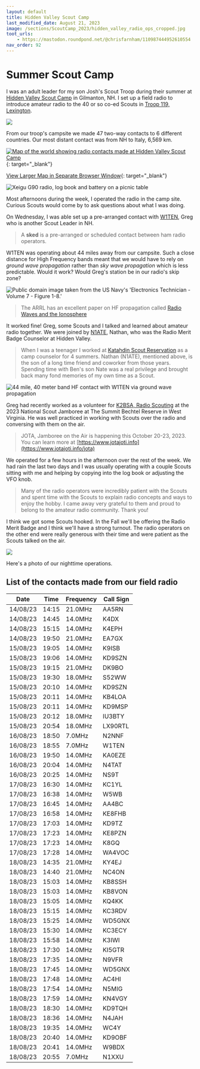 ```yaml
---
layout: default
title: Hidden Valley Scout Camp
last_modified_date: August 21, 2023
image: /sections/ScoutCamp_2023/hidden_valley_radio_ops_cropped.jpg
toot_urls:
    - https://mastodon.roundpond.net/@chrisfarnham/110987444952610554
nav_order: 92
---
```


# Summer Scout Camp

I was an adult leader for my son Josh's Scout Troop during their summer at 
[Hidden Valley Scout Camp](https://nhscouting.org/outdoor-programs/summer-camp/)
in Gilmanton, NH. I set up a field radio to introduce amateur radio to the 40 or so co-ed Scouts in [Troop 119, Lexington](http://www.troop119.com/).

![](hidden_valley_radio_ops_cropped.jpg)

From our troop's campsite we made 47 two-way contacts to 6 different countries. Our most distant contact was from NH to Italy, 6,569 km.

[![Map of the world showing radio contacts made at Hidden Valley Scout Camp](hv_2023_qso_map.png "QSOs made at Scout Camp &#013;Click to View Larger Map in Separate Browser Window")](/sections/ScoutCamp_2023/hv_2023_qso_map.png){: target="_blank"}

[View Larger Map in Separate Browser Window](/sections/ScoutCamp_2023/hv_2023_qso_map.png){: target="_blank"}

![Xeigu G90 radio, log book and battery on a picnic table](field_setup.jpg "Field radio setup in the Troop's campsite")

Most afternoons during the week, I operated the radio in the camp site. Curious Scouts would come by to ask questions about what I was doing.

On Wednesday, I was able set up a pre-arranged contact with [W1TEN](https://www.qrz.com/db/W1TEN), Greg who is
another Scout Leader in NH. 

> A **sked** is a pre-arranged or scheduled contact between ham radio operators.

W1TEN was operating about 44 miles away from our campsite. Such a close distance for High Frequency bands 
meant that we would have to rely on *ground wave propagation* rather than *sky wave propagation* which is less
predictable. Would it work? Would Greg's station be in our radio's skip zone?

![](hf_propagation.jpg "Public domain image taken from the US Navy's 'Electronics Technician - Volume 7 - Figure 1-8.'")


> The ARRL has an excellent paper on HF propagation 
> called [Radio Waves and the Ionosphere](https://www.arrl.org/files/file/Technology/pdf/119962.pdf)

It worked fine! Greg, some Scouts and I talked and learned about
amateur radio together. We were joined by [N1ATE](https://www.qrz.com/db/N1ATE), Nathan, who was
the Radio Merit Badge Counselor at Hidden Valley.


> When I was a teenager I worked at [Katahdin Scout Reservation](https://www.katahdinareabsa.org/CampRoosevelt) 
> as a camp counselor for 4 summers. Nathan (N1ATE), mentioned above, is the son of a long time friend
> and coworker from those years. Spending time with Ben's son Nate was a real privilege and brought
> back many fond memories of my own time as a Scout.


![](nh_ground_wave_contact.png "44 mile, 40 meter band HF contact with W1TEN via ground wave propagation")

Greg had recently worked as a volunteer for [K2BSA, Radio Scouting](https://k2bsa.net/2023/07/the-road-to-the-2023-national-scout-jamboree/) at the 2023 National Scout Jamboree at The Summit Bechtel Reserve in West Virginia. He was well practiced in working with Scouts over the radio and conversing with them on the air.

> JOTA, Jamboree on the Air is happening this October 20-23, 2023. You can learn more
> at [https://www.jotajoti.info](https://www.jotajoti.info/jota)


We operated for a few hours in the afternoon over the rest of the week. We had rain the last two days and I was usually operating with a couple Scouts sitting with me and helping by copying into the log book or adjusting the VFO knob.


> Many of the radio operators were incredibly patient with the Scouts and spent time with the Scouts
> to explain radio concepts and ways to enjoy the hobby. I came away very grateful to them and
> proud to belong to the amateur radio community. Thank you!

I think we got some Scouts hooked. In the Fall we'll be offering the Radio Merit Badge and I think we'll have a strong turnout. The radio operators on the other end were really generous with their time and were patient as the Scouts talked on the air.

![](PXL_20230818_030120173.jpg)

Here's a photo of our nighttime operations.

## List of the contacts made from our field radio

| Date     | Time  | Frequency | Call Sign |
| -------- | ----- | --------- | --------- |
| 14/08/23 | 14:15 | 21.0MHz   | AA5RN     |
| 14/08/23 | 14:45 | 14.0MHz   | K4DX      |
| 14/08/23 | 15:15 | 14.0MHz   | K4EPH     |
| 14/08/23 | 19:50 | 21.0MHz   | EA7GX     |
| 15/08/23 | 19:05 | 14.0MHz   | K9ISB     |
| 15/08/23 | 19:06 | 14.0MHz   | KD9SZN    |
| 15/08/23 | 19:15 | 21.0MHz   | DK9BO     |
| 15/08/23 | 19:30 | 18.0MHz   | S52WW     |
| 15/08/23 | 20:10 | 14.0MHz   | KD9SZN    |
| 15/08/23 | 20:11 | 14.0MHz   | KB4LOA    |
| 15/08/23 | 20:11 | 14.0MHz   | KD9MSP    |
| 15/08/23 | 20:12 | 18.0MHz   | IU3BTY    |
| 15/08/23 | 20:54 | 18.0MHz   | LX90RTL   |
| 16/08/23 | 18:50 | 7.0MHz    | N2NNF     |
| 16/08/23 | 18:55 | 7.0MHz    | W1TEN     |
| 16/08/23 | 19:50 | 14.0MHz   | KA0EZE    |
| 16/08/23 | 20:04 | 14.0MHz   | N4TAT     |
| 16/08/23 | 20:25 | 14.0MHz   | NS9T      |
| 17/08/23 | 16:30 | 14.0MHz   | KC1YL     |
| 17/08/23 | 16:38 | 14.0MHz   | W5WB      |
| 17/08/23 | 16:45 | 14.0MHz   | AA4BC     |
| 17/08/23 | 16:58 | 14.0MHz   | KE8FHB    |
| 17/08/23 | 17:03 | 14.0MHz   | KD9TZ     |
| 17/08/23 | 17:23 | 14.0MHz   | KE8PZN    |
| 17/08/23 | 17:23 | 14.0MHz   | K8GQ      |
| 17/08/23 | 17:28 | 14.0MHz   | WA4VOC    |
| 18/08/23 | 14:35 | 21.0MHz   | KY4EJ     |
| 18/08/23 | 14:40 | 21.0MHz   | NC4ON     |
| 18/08/23 | 15:03 | 14.0MHz   | KB8SSH    |
| 18/08/23 | 15:03 | 14.0MHz   | KB8VON    |
| 18/08/23 | 15:05 | 14.0MHz   | KQ4KK     |
| 18/08/23 | 15:15 | 14.0MHz   | KC3RDV    |
| 18/08/23 | 15:25 | 14.0MHz   | WD5GNX    |
| 18/08/23 | 15:30 | 14.0MHz   | KC3ECY    |
| 18/08/23 | 15:58 | 14.0MHz   | K3IWI     |
| 18/08/23 | 17:30 | 14.0MHz   | KI5GTR    |
| 18/08/23 | 17:35 | 14.0MHz   | N9VFR     |
| 18/08/23 | 17:45 | 14.0MHz   | WD5GNX    |
| 18/08/23 | 17:48 | 14.0MHz   | AC4HI     |
| 18/08/23 | 17:54 | 14.0MHz   | N5MIG     |
| 18/08/23 | 17:59 | 14.0MHz   | KN4VGY    |
| 18/08/23 | 18:30 | 14.0MHz   | KD9TQH    |
| 18/08/23 | 18:36 | 14.0MHz   | N4JAH     |
| 18/08/23 | 19:35 | 14.0MHz   | WC4Y      |
| 18/08/23 | 20:40 | 14.0MHz   | KD9OBF    |
| 18/08/23 | 20:41 | 14.0MHz   | W9BDX     |
| 18/08/23 | 20:55 | 7.0MHz    | N1XXU     |

